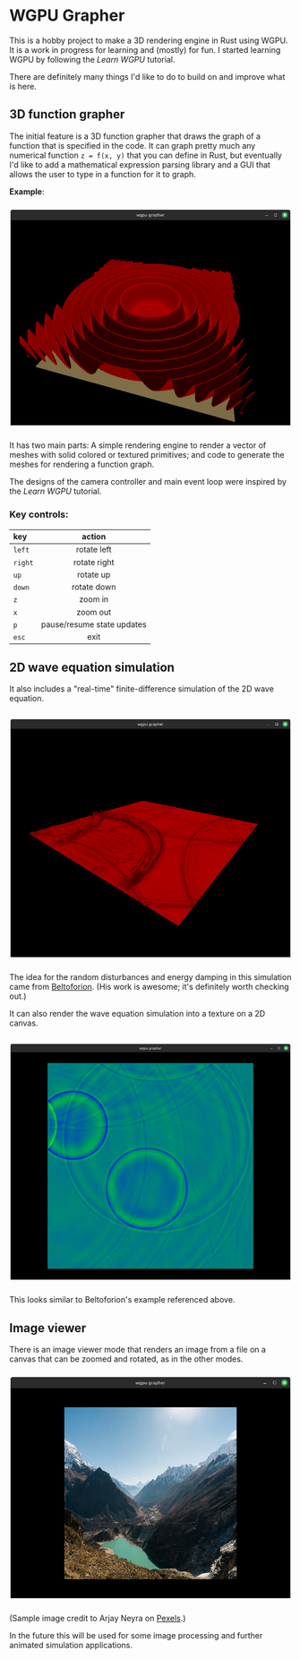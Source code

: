 # WGPU Grapher

This is a hobby project to make a 3D rendering engine in Rust using WGPU. It is a work in progress
for learning and (mostly) for fun. I started learning WGPU by following the _Learn WGPU_
tutorial.

There are definitely many things I'd like to do to build on and improve what is here.

## 3D function grapher

The initial feature is a 3D function grapher that draws the graph of a function that
is specified in the code. It can graph pretty much any numerical function `z = f(x, y)` that you can define
in Rust,
but eventually I'd like to add a mathematical expression parsing library and a GUI that allows
the user to type in a function for it to graph.

__Example__:

<p align="center" margin="20px">
	<img src="images/screenshot_2.png" alt="drawing" width="500" style="padding-top: 10px; padding-bottom: 10px"/>
</p>

It has two main parts: A simple rendering engine to render a
vector of meshes with solid colored or textured primitives; and code to generate
the meshes for rendering a function graph.

The designs of the camera controller and main event
loop were inspired by the _Learn WGPU_ tutorial.

### Key controls:

| key     | action       |
| :------ | :------:     |
| `left`  | rotate left  |
| `right` | rotate right |
| `up`    | rotate up    |
| `down`  | rotate down  |
| `z`     | zoom in      |
| `x`     | zoom out     |
| `p`     | pause/resume state updates |
| `esc`   | exit         |

## 2D wave equation simulation

It also includes a "real-time" finite-difference simulation of the 2D wave equation.

<p align="center" margin="20px">
	<img src="images/screenshot_wave_eqn.png" alt="drawing" width="500" style="padding-top: 15px; padding-bottom: 10px"/>
</p>

The idea for the random disturbances and energy damping in this simulation
came from [Beltoforion](https://beltoforion.de/en/recreational_mathematics/).
(His work is awesome; it's definitely worth checking out.)

It can also render the wave equation simulation into a texture on a 2D canvas.

<p align="center" margin="20px">
	<img src="images/screenshot_wave_eqn_texture.png" alt="drawing" width="500" style="padding-top: 15px; padding-bottom: 10px"/>
</p>

This looks similar to Beltoforion's example referenced above.

## Image viewer

There is an image viewer mode that renders an image from a file on a canvas
that can be zoomed and rotated, as in the other modes.

<p align="center" margin="20px">
	<img src="images/screenshot_image_viewer.png" alt="drawing" width="500" style="padding-top: 10px; padding-bottom: 10px"/>
</p>

(Sample image credit to Arjay Neyra on [Pexels](https://www.pexels.com/photo/spectacular-himalayan-mountain-valley-in-nepal-32225792/).)

In the future this will be used for some image processing and further animated simulation applications.
